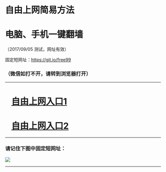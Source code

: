 ﻿# 自由上网简易方法

# 电脑、手机一键翻墙

（2017/09/05 测试，网址有效）

固定短网址：https://git.io/free99

### （微信如打不开，请转到浏览器打开）


***





# &nbsp;&nbsp; <a href="http://ft61125230.fwq-tz1001.xyz/fwqtz01.html?t=090500127637 " target="_blank">自由上网入口1</a>
# &nbsp;&nbsp; <a href="http://ft120903340.fwq-tz1002.xyz/fwqtz02.html?t=090500111958 " target="_blank">自由上网入口2</a>
***

### 请记住下图中固定短网址：

<img src="https://s3-us-west-2.amazonaws.com/fwq-1001/yjfq-20170905okok.png" /> 


***

